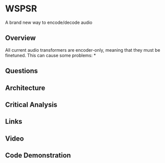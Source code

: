 # WSPSR
A brand new way to encode/decode audio

## Overview
All current audio transformers are encoder-only, meaning that they must be finetuned. This can cause some problems:
* 

## Questions

## Architecture

## Critical Analysis

## Links

## Video

## Code Demonstration
